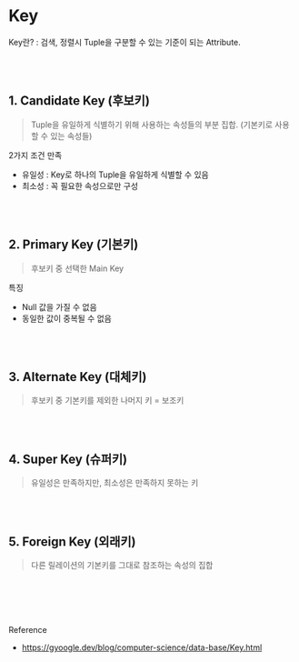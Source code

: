 # Key

Key란? : 검색, 정렬시 Tuple을 구분할 수 있는 기준이 되는 Attribute.



<br/><br/>

## 1. Candidate Key (후보키)

> Tuple을 유일하게 식별하기 위해 사용하는 속성들의 부분 집합. (기본키로 사용할 수 있는 속성들)

2가지 조건 만족

- 유일성 : Key로 하나의 Tuple을 유일하게 식별할 수 있음
- 최소성 : 꼭 필요한 속성으로만 구성


<br/><br/>

## 2. Primary Key (기본키)

> 후보키 중 선택한 Main Key

특징

- Null 값을 가질 수 없음
- 동일한 값이 중복될 수 없음


<br/><br/>

## 3. Alternate Key (대체키)

> 후보키 중 기본키를 제외한 나머지 키 = 보조키


<br/><br/>

## 4. Super Key (슈퍼키)

> 유일성은 만족하지만, 최소성은 만족하지 못하는 키


<br/><br/>

## 5. Foreign Key (외래키)

> 다른 릴레이션의 기본키를 그대로 참조하는 속성의 집합



<br/><br/><br/><br/>

Reference
- https://gyoogle.dev/blog/computer-science/data-base/Key.html